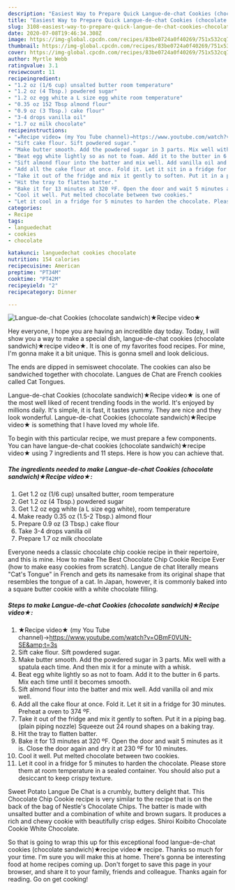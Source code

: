 ```yaml
---
description: "Easiest Way to Prepare Quick Langue-de-chat Cookies (chocolate sandwich)★Recipe video★"
title: "Easiest Way to Prepare Quick Langue-de-chat Cookies (chocolate sandwich)★Recipe video★"
slug: 3108-easiest-way-to-prepare-quick-langue-de-chat-cookies-chocolate-sandwichrecipe-video
date: 2020-07-08T19:46:34.308Z
image: https://img-global.cpcdn.com/recipes/83be0724a0f40269/751x532cq70/langue-de-chat-cookies-chocolate-sandwich★recipe-video★-recipe-main-photo.jpg
thumbnail: https://img-global.cpcdn.com/recipes/83be0724a0f40269/751x532cq70/langue-de-chat-cookies-chocolate-sandwich★recipe-video★-recipe-main-photo.jpg
cover: https://img-global.cpcdn.com/recipes/83be0724a0f40269/751x532cq70/langue-de-chat-cookies-chocolate-sandwich★recipe-video★-recipe-main-photo.jpg
author: Myrtle Webb
ratingvalue: 3.1
reviewcount: 11
recipeingredient:
- "1.2 oz (1/6 cup) unsalted butter room temperature"
- "1.2 oz (4 Tbsp.) powdered sugar"
- "1.2 oz egg white a L size egg white room temperature"
- "0.35 oz 152 Tbsp almond flour"
- "0.9 oz (3 Tbsp.) cake flour"
- "3-4 drops vanilla oil"
- "1.7 oz milk chocolate"
recipeinstructions:
- "★Recipe video★ (my You Tube channel)→https://www.youtube.com/watch?v=OBmF0VUN-SE&amp;t=3s"
- "Sift cake flour. Sift powdered sugar."
- "Make butter smooth. Add the powdered sugar in 3 parts. Mix well with a spatula each time. And then mix it for a minute with a whisk."
- "Beat egg white lightly so as not to foam. Add it to the butter in 6 parts. Mix each time until it becomes smooth."
- "Sift almond flour into the batter and mix well. Add vanilla oil and mix well."
- "Add all the cake flour at once. Fold it. Let it sit in a fridge for 30 minutes. Preheat a oven to 374 ºF."
- "Take it out of the fridge and mix it gently to soften. Put it in a piping bag. (plain piping nozzle) Squeeze out 24 round shapes on a baking tray."
- "Hit the tray to flatten batter."
- "Bake it for 13 minutes at 320 ºF. Open the door and wait 5 minutes as it is. Close the door again and dry it at 230 ºF for 10 minutes."
- "Cool it well. Put melted chocolate between two cookies."
- "Let it cool in a fridge for 5 minutes to harden the chocolate. Please store them at room temperature in a sealed container. You should also put a desiccant to keep crispy texture."
categories:
- Recipe
tags:
- languedechat
- cookies
- chocolate

katakunci: languedechat cookies chocolate 
nutrition: 154 calories
recipecuisine: American
preptime: "PT34M"
cooktime: "PT42M"
recipeyield: "2"
recipecategory: Dinner

---
```



![Langue-de-chat Cookies (chocolate sandwich)★Recipe video★](https://img-global.cpcdn.com/recipes/83be0724a0f40269/751x532cq70/langue-de-chat-cookies-chocolate-sandwich★recipe-video★-recipe-main-photo.jpg)

Hey everyone, I hope you are having an incredible day today. Today, I will show you a way to make a special dish, langue-de-chat cookies (chocolate sandwich)★recipe video★. It is one of my favorites food recipes. For mine, I'm gonna make it a bit unique. This is gonna smell and look delicious.

The ends are dipped in semisweet chocolate. The cookies can also be sandwiched together with chocolate. Langues de Chat are French cookies called Cat Tongues.

Langue-de-chat Cookies (chocolate sandwich)★Recipe video★ is one of the most well liked of recent trending foods in the world. It's enjoyed by millions daily. It's simple, it is fast, it tastes yummy. They are nice and they look wonderful. Langue-de-chat Cookies (chocolate sandwich)★Recipe video★ is something that I have loved my whole life.


To begin with this particular recipe, we must prepare a few components. You can have langue-de-chat cookies (chocolate sandwich)★recipe video★ using 7 ingredients and 11 steps. Here is how you can achieve that.

<!--inarticleads1-->

##### The ingredients needed to make Langue-de-chat Cookies (chocolate sandwich)★Recipe video★:

1. Get 1.2 oz (1/6 cup) unsalted butter, room temperature
1. Get 1.2 oz (4 Tbsp.) powdered sugar
1. Get 1.2 oz egg white (a L size egg white), room temperature
1. Make ready 0.35 oz (1.5-2 Tbsp.) almond flour
1. Prepare 0.9 oz (3 Tbsp.) cake flour
1. Take 3-4 drops vanilla oil
1. Prepare 1.7 oz milk chocolate


Everyone needs a classic chocolate chip cookie recipe in their repertoire, and this is mine. How to make The Best Chocolate Chip Cookie Recipe Ever (how to make easy cookies from scratch). Langue de chat literally means &#34;Cat&#39;s Tongue&#34; in French and gets its namesake from its original shape that resembles the tongue of a cat. In Japan, however, it is commonly baked into a square butter cookie with a white chocolate filling. 

<!--inarticleads2-->

##### Steps to make Langue-de-chat Cookies (chocolate sandwich)★Recipe video★:

1. ★Recipe video★ (my You Tube channel)→https://www.youtube.com/watch?v=OBmF0VUN-SE&amp;t=3s
1. Sift cake flour. Sift powdered sugar.
1. Make butter smooth. Add the powdered sugar in 3 parts. Mix well with a spatula each time. And then mix it for a minute with a whisk.
1. Beat egg white lightly so as not to foam. Add it to the butter in 6 parts. Mix each time until it becomes smooth.
1. Sift almond flour into the batter and mix well. Add vanilla oil and mix well.
1. Add all the cake flour at once. Fold it. Let it sit in a fridge for 30 minutes. Preheat a oven to 374 ºF.
1. Take it out of the fridge and mix it gently to soften. Put it in a piping bag. (plain piping nozzle) Squeeze out 24 round shapes on a baking tray.
1. Hit the tray to flatten batter.
1. Bake it for 13 minutes at 320 ºF. Open the door and wait 5 minutes as it is. Close the door again and dry it at 230 ºF for 10 minutes.
1. Cool it well. Put melted chocolate between two cookies.
1. Let it cool in a fridge for 5 minutes to harden the chocolate. Please store them at room temperature in a sealed container. You should also put a desiccant to keep crispy texture.


Sweet Potato Langue De Chat is a crumbly, buttery delight that. This Chocolate Chip Cookie recipe is very similar to the recipe that is on the back of the bag of Nestle&#39;s Chocolate Chips. The batter is made with unsalted butter and a combination of white and brown sugars. It produces a rich and chewy cookie with beautifully crisp edges. Shiroi Koibito Chocolate Cookie White Chocolate. 

So that is going to wrap this up for this exceptional food langue-de-chat cookies (chocolate sandwich)★recipe video★ recipe. Thanks so much for your time. I'm sure you will make this at home. There's gonna be interesting food at home recipes coming up. Don't forget to save this page in your browser, and share it to your family, friends and colleague. Thanks again for reading. Go on get cooking!
